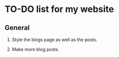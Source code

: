 # TO-DO list for my website

## General

1. Style the blogs page as well as the posts.

2. Make more blog posts.
